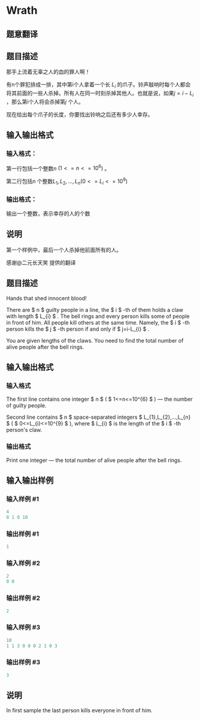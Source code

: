 # Wrath

## 题意翻译

## 题目描述

那手上流着无辜之人的血的罪人啊！

有n个罪犯排成一排，其中第i个人拿着一个长 $L_{i}$ 的爪子。铃声敲响时每个人都会将其前面的一些人杀掉。所有人在同一时刻杀掉其他人。也就是说，如果$j=i-L_{i}$ ，那么第i个人将会杀掉第$j$ 个人。

现在给出每个爪子的长度，你要找出铃响之后还有多少人幸存。

## 输入输出格式

### 输入格式：

第一行包括一个整数$n$ $(1<=n<=10^6)$ 。

第二行包括$n$ 个整数$L_{1},L_{2},...,L_{n}(0<=L_{i}<=10^9)$

### 输出格式：

输出一个整数，表示幸存的人的个数

## 说明

第一个样例中，最后一个人杀掉他前面所有的人。

感谢@二元长天笑 提供的翻译

## 题目描述

Hands that shed innocent blood!

There are $ n $ guilty people in a line, the $ i $ -th of them holds a claw with length $ L_{i} $ . The bell rings and every person kills some of people in front of him. All people kill others at the same time. Namely, the $ i $ -th person kills the $ j $ -th person if and only if $ j=i-L_{i} $ .

You are given lengths of the claws. You need to find the total number of alive people after the bell rings.

## 输入输出格式

### 输入格式

The first line contains one integer $ n $ ( $ 1<=n<=10^{6} $ ) — the number of guilty people.

Second line contains $ n $ space-separated integers $ L_{1},L_{2},...,L_{n} $ ( $ 0<=L_{i}<=10^{9} $ ), where $ L_{i} $ is the length of the $ i $ -th person's claw.

### 输出格式

Print one integer — the total number of alive people after the bell rings.

## 输入输出样例

### 输入样例 #1

```cpp
4
0 1 0 10

```
### 输出样例 #1

```cpp
1

```
### 输入样例 #2

```cpp
2
0 0

```
### 输出样例 #2

```cpp
2

```
### 输入样例 #3

```cpp
10
1 1 3 0 0 0 2 1 0 3

```
### 输出样例 #3

```cpp
3

```
## 说明

In first sample the last person kills everyone in front of him.

